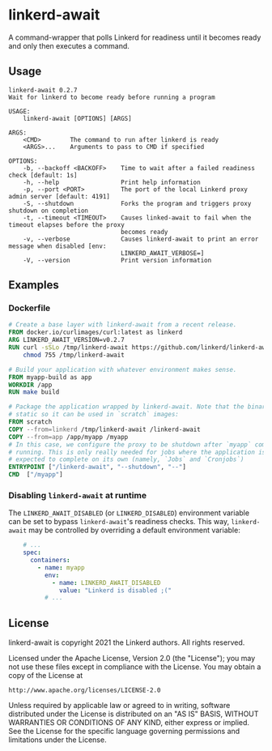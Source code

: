 # linkerd-await

A command-wrapper that polls Linkerd for readiness until it becomes ready and only then executes a command.

## Usage

```text
linkerd-await 0.2.7
Wait for linkerd to become ready before running a program

USAGE:
    linkerd-await [OPTIONS] [ARGS]

ARGS:
    <CMD>        The command to run after linkerd is ready
    <ARGS>...    Arguments to pass to CMD if specified

OPTIONS:
    -b, --backoff <BACKOFF>    Time to wait after a failed readiness check [default: 1s]
    -h, --help                 Print help information
    -p, --port <PORT>          The port of the local Linkerd proxy admin server [default: 4191]
    -S, --shutdown             Forks the program and triggers proxy shutdown on completion
    -t, --timeout <TIMEOUT>    Causes linked-await to fail when the timeout elapses before the proxy
                               becomes ready
    -v, --verbose              Causes linkerd-await to print an error message when disabled [env:
                               LINKERD_AWAIT_VERBOSE=]
    -V, --version              Print version information
```

## Examples

### Dockerfile

```dockerfile
# Create a base layer with linkerd-await from a recent release.
FROM docker.io/curlimages/curl:latest as linkerd
ARG LINKERD_AWAIT_VERSION=v0.2.7
RUN curl -sSLo /tmp/linkerd-await https://github.com/linkerd/linkerd-await/releases/download/release%2F${LINKERD_AWAIT_VERSION}/linkerd-await-${LINKERD_AWAIT_VERSION}-amd64 && \
    chmod 755 /tmp/linkerd-await

# Build your application with whatever environment makes sense.
FROM myapp-build as app
WORKDIR /app
RUN make build

# Package the application wrapped by linkerd-await. Note that the binary is
# static so it can be used in `scratch` images:
FROM scratch
COPY --from=linkerd /tmp/linkerd-await /linkerd-await
COPY --from=app /app/myapp /myapp
# In this case, we configure the proxy to be shutdown after `myapp` completes
# running. This is only really needed for jobs where the application is
# expected to complete on its own (namely, `Jobs` and `Cronjobs`)
ENTRYPOINT ["/linkerd-await", "--shutdown", "--"]
CMD  ["/myapp"]
```

### Disabling `linkerd-await` at runtime

The `LINKERD_AWAIT_DISABLED` (or `LINKERD_DISABLED`) environment variable can
be set to bypass `linkerd-await`'s readiness checks. This way,
`linkerd-await` may be controlled by overriding a default environment
variable:

```yaml
    # ...
    spec:
      containers:
        - name: myapp
          env:
            - name: LINKERD_AWAIT_DISABLED
              value: "Linkerd is disabled ;("
          # ...
```

## License

linkerd-await is copyright 2021 the Linkerd authors. All rights reserved.

Licensed under the Apache License, Version 2.0 (the "License"); you may not use
these files except in compliance with the License. You may obtain a copy of the
License at

    http://www.apache.org/licenses/LICENSE-2.0

Unless required by applicable law or agreed to in writing, software distributed
under the License is distributed on an "AS IS" BASIS, WITHOUT WARRANTIES OR
CONDITIONS OF ANY KIND, either express or implied. See the License for the
specific language governing permissions and limitations under the License.
